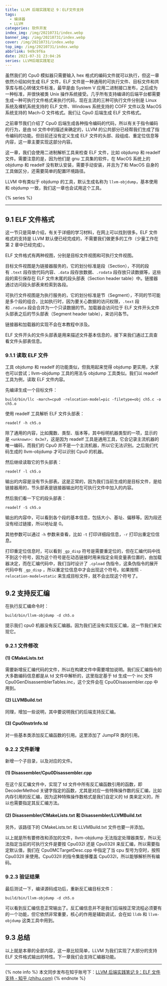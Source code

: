 ```yaml
---
title: LLVM 后端实践笔记 9：ELF文件支持
tags:
  - 编译器
  - LLVM
categories: 软件开发
index_img: /img/20210731/index.webp
banner_img: /img/20210731/index.webp
cover: /img/20210731/index.webp
top_img: /img/20210731/index.webp
abbrlink: 949c9f6a
date: 2021-07-31 23:04:26
series: LLVM后端实践笔记
---
```

虽然我们的 Cpu0 模拟器只需要输入 hex 格式的编码文件就可以执行，但这一章依然介绍如何生成 ELF 文件，ELF 文件是一种通用的可执行文件、目标文件和共享库与核心转储文件标准，最早是由 System V 应用二进制接口发布，之后成为一种标准，并很快被类 Unix 操作系统接受。几乎所有支持编译的后端平台都需要生成一种可执行文件格式来执行代码，现在主流的三种可执行文件分别是 Linux 系统及裸机系统支持的 ELF 文件、Windows 系统支持的 COFF 文件以及 MacOS 系统支持的 Mach-O 文件格式。我们让 Cpu0 后端生成 ELF 文件格式。

之前章节我们介绍了 Cpu0 后端生成各种指令编码的代码，所以有关于指令编码的行为，是由 td 文件中的描述来确定的，LLVM 的公共部分已经帮我们生成了指令编码的功能。但目前还没有定义生成 ELF 文件的头部、段组成、重定位信息等内容，这一章主要实现这部分内容。

这一章，我们会使用二进制解析工具来检查 ELF 文件，比如 objdump 和 readelf 文件。需要注意的是，因为他们是 gnu 工具集的软件，在 MacOS 系统上的 objdump 和 readelf 没有默认安装，需要手动安装，并且为了和 MacOS 自身的工具做区分，还需要简单的配置环境路径。

LLVM 中有类似于 objdump 的工具，默认生成名称为 `llvm-objdump`，基本使用和 objdump 一致，我们这一章也会试用这个工具。

{% series %}

---
## 9.1 ELF 文件格式

这一节只是简单介绍，有关于详细的学习材料，在网上可以找到很多。ELF 文件格式的支持是 LLVM 默认便已经完成的，不需要我们做更多的工作（少量工作在第 2 章中已经完成）。

ELF 文件格式有两种视图，分别是目标文件视图和可执行文件视图。

目标文件视图是为链接器服务的，它的划分标准是段（Section），不同的段有 `.text` 段存放代码内容、`.data` 段存放数据、`.rodata` 段存放只读数据等，这些段的索引保存在 ELF 文件末尾的段头部表（Section header table）中。链接器通过访问段头部表来检索到各段。

可执行文件视图是为执行服务的，它的划分标准是节（Segment），不同的节可能是多个段的组合，比如执行时，因为要关心数据的访问权限，`.text` 段和 `.rodata` 段会合并为一个只读数据的节。加载器会访问位于 ELF 文件开头文件头部表之后的节头部表（Segment header table），来访问各节。

链接器和加载器的实现不会在本教程中涉及。

ELF 文件开头的文件头部表是用来描述文件基本信息的，接下来我们通过工具查看文件头部表信息。

### 9.1.1 读取 ELF 文件

工具 objdump 和 readelf 的功能类似，但我用起来觉得 objdump 更实用，大家也可以尝试；llvm-objdump 工具的用法与 objdump 工具类似。我们以 readelf 工具为例，读取 ELF 文件内容。

先编译生成一个目标文件：

```text
build/bin/llc -march=cpu0 -relocation-model=pic -filetype=obj ch5.c -o ch5.o
```

使用 readelf 工具解析 ELF 文件头部表：

```text
readelf -h ch5.o
```

除了通用的内容，比如魔数、类型、版本等，其中标明机器类型的一项，显示的是 `<unknown>: 0x3e7`，这是因为 readelf 工具是通用工具，它会记录主流机器的唯一编码，而我们的 Cpu0 并不是一个主流机器，所以它无法识别。之后我们代码生成的 llvm-objdump 才可以识别 Cpu0 的机器。

然后继续读取它的节头部表：

```text
readelf -l ch5.o
```

输出的内容是没有节头部表。这是正常的，因为我们当前生成的是目标文件，是给链接器用的，节头部表是链接器输出时在可执行文件中加入的内容。

然后我们看一下它的段头部表：

```text
readelf -S ch5.o
```

输出的内容中，可以看到各个段的基本信息，包括大小、基址、偏移等。因为段还没有经过链接，所以地址是 0。

其他参数可以通过 `-h` 参数来查看，比如 `-t` 打印详细段信息，`-r` 打印出重定位信息。

打印重定位信息时，可以看到 `_gp_disp` 符号是需要重定位的，但在汇编代码中找不到这个符号，因为这个符号是在动态链接时用来指定全局变量表位置的，由加载器决定，而在汇编代码中，我们当时设计了 `.cpload` 伪指令，这条伪指令的展开代码中有 `_gp_disp` ，所以重定位信息中才会出现这个符号。如果按照 `-relocation-model=static` 来生成目标文件，就不会出现这个符号了。

## 9.2 支持反汇编

在执行反汇编命令时：

```text
build/bin/llvm-objdump -d ch5.o
```

提示我们 cpu0 机器没有反汇编器。因为我们还没有实现反汇编，这一节我们来实现它。

### 9.2.1 文件修改

#### (1) CMakeLists.txt

需要新增反汇编代码的文件，所以在构建文件中需要增加说明。我们反汇编指令的大多数编码信息都是从 td 文件中解析的，这里指定基于 td 生成一个 inc 文件 Cpu0GenDisassemblerTables.inc，这个文件会在 Cpu0Disassembler.cpp 中用到。

#### (2) LLVMBuild.txt

同理，增加一些说明，其中要说明我们的后端支持反汇编。

#### (3) Cpu0InstrInfo.td

对一些基本类添加反汇编函数的引用。这里添加了 JumpFR 类的引用。

### 9.2.2 文件新增

新增一个子目录，以及对应的文件。

#### (1) Disassembler/Cpu0Disassembler.cpp

在这个反汇编文件中，实现了 td 文件中所有反汇编函数引用的函数，即 DecoderMethod 关键字指定的函数，尤其是对应一些特殊操作数的反汇编，比如内存引用的反汇编，因为这种特殊操作数格式是我们自定义的 td 类来定义的，所以也需要指定其反汇编方法。

#### (2) Disassembler/CMakeLists.txt 和 Disassembler/LLVMBuild.txt

另外，该路径下的 CMakeLists.txt 和 LLVMBuild.txt 文件也要一并添加。

  

以上就是所有要修改和添加的文件，llvm-objdump 无法指定处理器类型，所以无法指定当前的可执行文件是要按 Cpu032I 还是 Cpu032II 来反汇编，所以需要指定默认值，我们在 Cpu0MCTargetDesc.cpp 中指定了当 cpu 型号为空时，按照 Cpu032II 来使用。Cpu032II 的指令集能够覆盖 Cpu032I，所以能够解析所有编码。

### 9.2.3 验证结果

最后测试一下，编译源码成功后，重新反汇编目标文件：

```text
build/bin/llvm-objdump -d ch5.o
```

可以看到反汇编信息正常输出了。反汇编信息并不是我们后端按正常流程必须要有的一个功能，但它依然非常重要，核心的作用是辅助调试，会在如 `lldb` 和 `llvm-objdump` 这类工具中用到。

## 9.3 总结

以上就是本章的全部内容，这一章比较简单，LLVM 为我们实现了大部分的支持 ELF 文件格式输出的特性。下一章我们会支持汇编器功能。

---
{% note info %}
本文同步发布在知乎账号下：[LLVM 后端实践笔记 9：ELF 文件支持 - 知乎 (zhihu.com)](https://zhuanlan.zhihu.com/p/395013751)
{% endnote %}